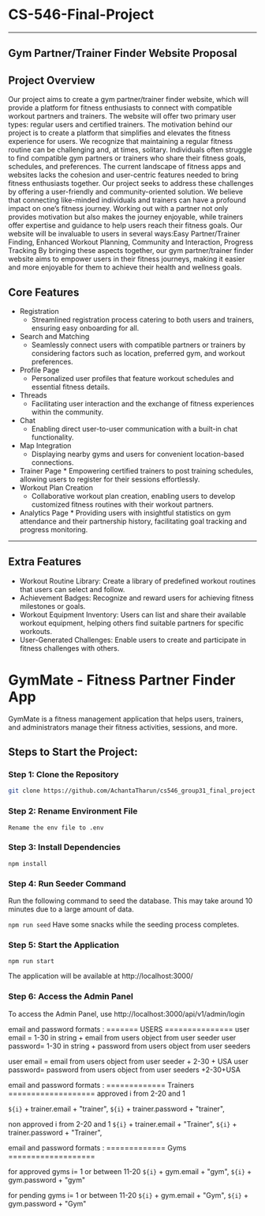 # CS-546-Final-Project
---

## Gym Partner/Trainer Finder Website Proposal

## Project Overview

Our project aims to create a gym partner/trainer finder website, which will provide a platform for fitness enthusiasts to connect with compatible workout partners and trainers. The website will offer two primary user types: regular users and certified trainers.
The motivation behind our project is to create a platform that simplifies and elevates the fitness experience for users. We recognize that maintaining a regular fitness routine can be challenging and, at times, solitary. Individuals often struggle to find compatible gym partners or trainers who share their fitness goals, schedules, and preferences. The current landscape of fitness apps and websites lacks the cohesion and user-centric features needed to bring fitness enthusiasts together.
Our project seeks to address these challenges by offering a user-friendly and community-oriented solution. We believe that connecting like-minded individuals and trainers can have a profound impact on one’s fitness journey. Working out with a partner not only provides motivation but also makes the journey enjoyable, while trainers offer expertise and guidance to help users reach their fitness goals.
Our website will be invaluable to users in several ways:Easy Partner/Trainer Finding, Enhanced Workout Planning, Community and Interaction, Progress Tracking By bringing these aspects together, our gym partner/trainer finder website aims to empower users in their fitness journeys, making it easier and more enjoyable for them to achieve their health and wellness goals.

## Core Features

-   Registration
    -   Streamlined registration process catering to both users and trainers, ensuring easy onboarding for all.
-   Search and Matching
    -   Seamlessly connect users with compatible partners or trainers by considering factors such as location, preferred gym, and workout preferences.
-   Profile Page
    -   Personalized user profiles that feature workout schedules and essential fitness details.
-   Threads
    -   Facilitating user interaction and the exchange of fitness experiences within the community.
-   Chat
    -   Enabling direct user-to-user communication with a built-in chat functionality.
-   Map Integration
    -   Displaying nearby gyms and users for convenient location-based connections.
-   Trainer Page \* Empowering certified trainers to post training schedules, allowing users to register for their
    sessions effortlessly.
-   Workout Plan Creation
    -   Collaborative workout plan creation, enabling users to develop customized fitness routines with their workout partners.
-   Analytics Page \* Providing users with insightful statistics on gym attendance and their partnership history,
    facilitating goal tracking and progress monitoring.

---

## Extra Features

-   Workout Routine Library: Create a library of predefined workout routines that users can select and follow.
-   Achievement Badges: Recognize and reward users for achieving fitness milestones or goals.
-   Workout Equipment Inventory: Users can list and share their available workout equipment,
    helping others find suitable partners for specific workouts.
-   User-Generated Challenges: Enable users to create and participate in fitness challenges with others.





# GymMate - Fitness Partner Finder App

GymMate is a fitness management application that helps users, trainers, and administrators manage their fitness activities, sessions, and more.

## Steps to Start the Project:

### Step 1: Clone the Repository

```bash
git clone https://github.com/AchantaTharun/cs546_group31_final_project
```

### Step 2: Rename Environment File
```Rename the env file to .env```

### Step 3: Install Dependencies

```npm install```

### Step 4: Run Seeder Command
Run the following command to seed the database. This may take around 10 minutes due to a large amount of data.

```npm run seed```
Have some snacks while the seeding process completes.

### Step 5: Start the Application

```npm run start```

The application will be available at http://localhost:3000/

### Step 6: Access the Admin Panel

To access the Admin Panel, use http://localhost:3000/api/v1/admin/login


email and password formats : 
======= USERS ===============
user email = 1-30 in string + email from users object from user seeder
user password= 1-30 in string + password from users object from user seeders

user email =   email from users object from user seeder + 2-30 + USA
user password= password from users object from user seeders +2-30+USA


email and password formats : 
============= Trainers ===================
approved
i from 2-20 and 1

`${i}` + trainer.email + "trainer",
`${i}` + trainer.password + "trainer",

non approved
i from 2-20 and 1
`${i}` + trainer.email + "Trainer",
`${i}` + trainer.password + "Trainer",

email and password formats : 
============= Gyms ===================

for approved gyms
i= 1  or between 11-20
`${i}` + gym.email + "gym",
`${i}` + gym.password + "gym"


for pending gyms
i= 1  or between 11-20
`${i}` + gym.email + "Gym",
`${i}` + gym.password + "Gym"